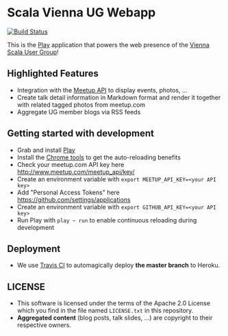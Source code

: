 # Scala Vienna UG Webapp

[![Build Status](https://travis-ci.org/scala-vienna/scala-vienna-web.png)](https://travis-ci.org/scala-vienna/scala-vienna-web)

This is the [Play](http://www.playframework.com) application that powers the web presence of the [Vienna Scala User Group](http://scala-vienna.org)!

## Highlighted Features

- Integration with the [Meetup API](http://www.meetup.com/meetup_api/) to display events, photos, ...
- Create talk detail information in Markdown format and render it together with related tagged photos from meetup.com
- Aggregate UG member blogs via RSS feeds

## Getting started with development

- Grab and install [Play](http://www.playframework.com)
- Install the [Chrome tools](https://chrome.google.com/webstore/detail/play-framework-tools/dchhggpgbommpcjpogaploblnpldbmen) to get the auto-reloading benefits
- Check your meetup.com API key here http://www.meetup.com/meetup_api/key/
- Create an environment variable with `export MEETUP_API_KEY=<your API key>`
- Add "Personal Access Tokens" here https://github.com/settings/applications
- Create an environment variable with `export GITHUB_API_KEY=<your API key>`
- Run Play with `play ~ run` to enable continuous reloading during development

## Deployment

- We use [Travis CI](https://travis-ci.org/scala-vienna/scala-vienna-web) to automagically deploy **the master branch** to Heroku.

## LICENSE

- This software is licensed under the terms of the Apache 2.0 License  which you find in the file named `LICENSE.txt` in this repository.
- **Aggregated content** (blog posts, talk slides, ...) are copyright to their respective owners.